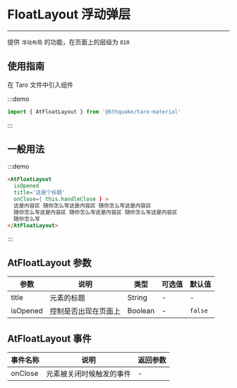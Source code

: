 # FloatLayout 浮动弹层

---

提供 `浮动布局` 的功能，在页面上的层级为 `810`

## 使用指南

在 Taro 文件中引入组件

:::demo

```js
import { AtFloatLayout } from '@6thquake/taro-material'
```

:::

## 一般用法

:::demo

```html
<AtFloatLayout
  isOpened
  title='这是个标题'
  onClose={ this.handleClose } >
  这是内容区 随你怎么写这是内容区 随你怎么写这是内容区
  随你怎么写这是内容区 随你怎么写这是内容区 随你怎么写这是内容区
  随你怎么写
</AtFloatLayout>
```

:::

## AtFloatLayout 参数

| 参数     | 说明                 | 类型    | 可选值 | 默认值  |
| -------- | -------------------- | ------- | ------ | ------- |
| title    | 元素的标题           | String  | -      | -       |
| isOpened | 控制是否出现在页面上 | Boolean | -      | `false` |

## AtFloatLayout 事件

| 事件名称 | 说明                     | 返回参数 |
| -------- | ------------------------ | -------- |
| onClose  | 元素被关闭时候触发的事件 | -        |

